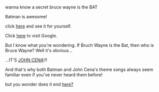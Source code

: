 wanna know a secret bruce wayne is the BAT 

Batman is awesome!

click [here](https://en.wikipedia.org/wiki/Batman) and see it for yourself.

Click [here](http://www.google.com) to visit Google.

But I know what you're wondering. If Bruch Wayne is the Bat, then who is Bruce Wayne? Well it's obvious...

...IT'S [JOHN CENA](https://www.youtube.com/watch?v=5LitDGyxFh4)!!!

And that's why both Batman and John Cena's theme songs always seem familiar even if you've never heard them before!



but you wonder does it end [here?](../movie-ripoffs/selfaware/selfaware.md)
